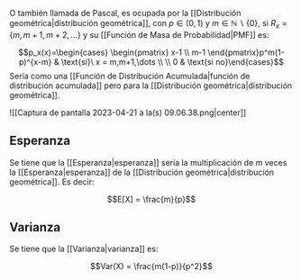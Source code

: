 
O también llamada de Pascal, es ocupada por la [[Distribución geométrica|distribución geométrica]], con $p\in(0,1$) y $m\in\mathbb{N}\backslash\lbrace 0\rbrace$, si $R_x = \lbrace m, m+1, m+2, \dots\rbrace$ y su [[Función de Masa de Probabilidad|PMF]] es:

$$p_x(x)=\begin{cases}
\begin{pmatrix}
x-1 \\
m-1
\end{pmatrix}p^m(1-p)^{x-m} & \text{si}\ x = m,m+1,\dots \\ \\
0 & \text{si no}\end{cases}$$ 
Sería como una [[Función de Distribución Acumulada|función de distribución acumulada]] pero para la [[Distribución geométrica|distribución geométrica]]. 

![[Captura de pantalla 2023-04-21 a la(s) 09.06.38.png|center]]

## Esperanza 

Se tiene que la [[Esperanza|esperanza]] sería la multiplicación de $m$ veces la [[Esperanza|esperanza]] de la [[Distribución geométrica|distribución geométrica]]. Es decir:

$$E[X] = \frac{m}{p}$$ 
## Varianza 

Se tiene que la [[Varianza|varianza]] es: 

$$Var(X) = \frac{m(1-p)}{p^2}$$ 